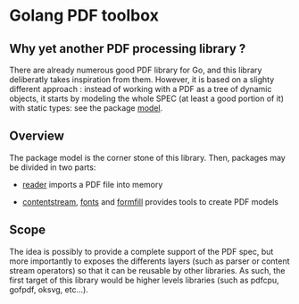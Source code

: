 # Golang PDF toolbox

## Why yet another PDF processing library ?

There are already numerous good PDF library for Go, and this library deliberatly takes inspiration from them. However, it is based on a slighty different approach : instead of working with a PDF as a tree of dynamic objects, it starts by modeling the whole SPEC (at least a good portion of it) with static types: see the package [model](model).

## Overview

The package model is the corner stone of this library. Then, packages may be divided in two parts:

- [reader](reader) imports a PDF file into memory

- [contentstream](contentstream), [fonts](fonts) and [formfill](formfill) provides tools to create PDF models

## Scope

The idea is possibly to provide a complete support of the PDF spec, but more importantly to exposes the differents layers (such as parser or content stream operators) so that it can be reusable by other libraries.
As such, the first target of this library would be higher levels libraries (such as pdfcpu, gofpdf, oksvg, etc...).
